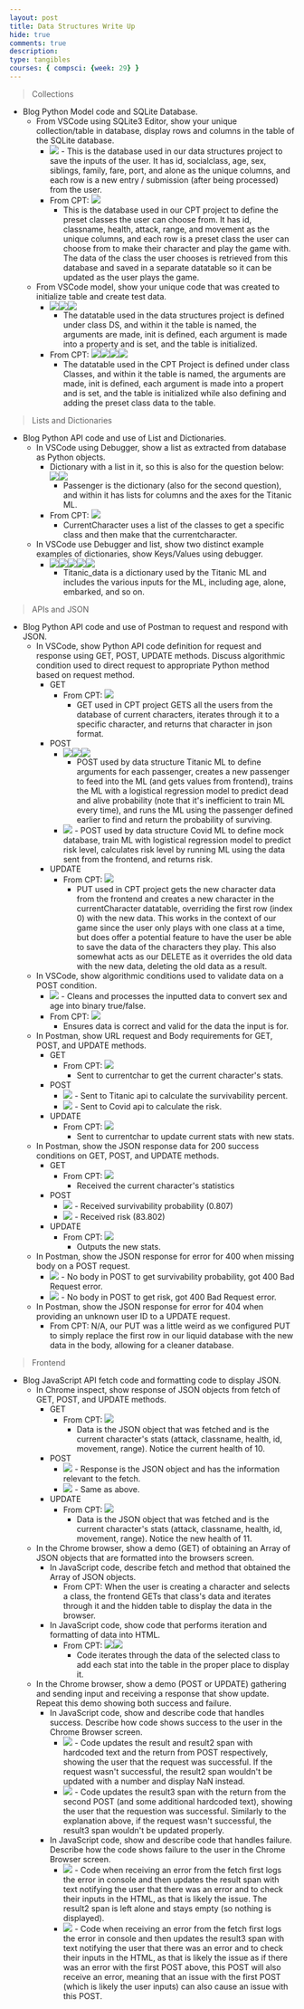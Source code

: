 ```yaml
---
layout: post
title: Data Structures Write Up
hide: true
comments: true
description: 
type: tangibles
courses: { compsci: {week: 29} }
---
```


> Collections
- Blog Python Model code and SQLite Database.
    - From VSCode using SQLite3 Editor, show your unique collection/table in database, display rows and columns in the table of the SQLite database.
        - <img src="https://i.postimg.cc/mD1zwY7g/Collections-1.png">
            - This is the database used in our data structures project to save the inputs of the user. It has id, socialclass, age, sex, siblings, family, fare, port, and alone as the unique columns, and each row is a new entry / submission (after being processed) from the user.
        - From CPT: <img src="https://i.postimg.cc/yY5GcYLy/Collections-CPT-1.png">
            - This is the database used in our CPT project to define the preset classes the user can choose from. It has id, classname, health, attack, range, and movement as the unique columns, and each row is a preset class the user can choose from to make their character and play the game with. The data of the class the user chooses is retrieved from this database and saved in a separate datatable so it can be updated as the user plays the game.
    - From VSCode model, show your unique code that was created to initialize table and create test data.
        - <img src="https://i.postimg.cc/PrQL2rvY/Collections-2.png"><img src="https://i.postimg.cc/MKSM7jHz/Collections-3.png"><img src="https://i.postimg.cc/3rp00ZKL/Collections-4.png">
            - The datatable used in the data structures project is defined under class DS, and within it the table is named, the arguments are made, init is defined, each argument is made into a property and is set, and the table is initialized.
        - From CPT: <img src="https://i.postimg.cc/ZRTs49q4/Collections-CPT-2.png"><img src="https://i.postimg.cc/3wQbff5y/Collections-CPT-3.png"><img src="https://i.postimg.cc/zDx6DkWM/Collections-CPT-4.png"><img src="https://i.postimg.cc/Gmy5QwNw/Collections-CPT-5.png">
            - The datatable used in the CPT Project is defined under class Classes, and within it the table is named, the arguments are made, init is defined, each argument is made into a propert and is set, and the table is initialized while also defining and adding the preset class data to the table.

> Lists and Dictionaries
- Blog Python API code and use of List and Dictionaries.
    - In VSCode using Debugger, show a list as extracted from database as Python objects.
        - Dictionary with a list in it, so this is also for the question below: <img src="https://i.postimg.cc/DZG0s2KW/List-Dictionary-1.png"><img src="https://i.postimg.cc/wMdvQS6w/List-Dictionary-2.png">
            - Passenger is the dictionary (also for the second question), and within it has lists for columns and the axes for the Titanic ML.
        - From CPT: <img src="https://i.postimg.cc/4NnMYhQ3/List-Dictionaries-CPT-1.png">
            - CurrentCharacter uses a list of the classes to get a specific class and then make that the currentcharacter.
    - In VSCode use Debugger and list, show two distinct example examples of dictionaries, show Keys/Values using debugger.
        - <img src="https://i.postimg.cc/5yqt7nyb/List-Dictionary-3.png"><img src="https://i.postimg.cc/v8WDZHzk/List-Dictionary-4.png"><img src="https://i.postimg.cc/m2BkzfpD/List-Dictionary-5.png"><img src="https://i.postimg.cc/Wb830Wx7/List-Dictionary-6.png"><img src="https://i.postimg.cc/ht3t5JDz/List-Dictionary-7.png">
            - Titanic_data is a dictionary used by the Titanic ML and includes the various inputs for the ML, including age, alone, embarked, and so on.

> APIs and JSON
- Blog Python API code and use of Postman to request and respond with JSON.
    - In VSCode, show Python API code definition for request and response using GET, POST, UPDATE methods. Discuss algorithmic condition used to direct request to appropriate Python method based on request method.
        - GET
            - From CPT: <img src="https://i.postimg.cc/wxJbFxJq/APIJSONCPT-1.png">
                - GET used in CPT project GETS all the users from the database of current characters, iterates through it to a specific character, and returns that character in json format.
        - POST
            - <img src="https://i.postimg.cc/NMZTqJQX/APIJSON-1.png"><img src="https://i.postimg.cc/W1Skbb2T/APIJSON-2.png"><img src="https://i.postimg.cc/3J5ptcS5/APIJSON-3.png">
                - POST used by data structure Titanic ML to define arguments for each passenger, creates a new passenger to feed into the ML (and gets values from frontend), trains the ML with a logistical regression model to predict dead and alive probability (note that it's inefficient to train ML every time), and runs the ML using the passenger defined earlier to find and return the probability of surviving.
            - <img src="https://i.postimg.cc/BnJF01fm/APIJSON-4.png">
                - POST used by data structure Covid ML to define mock database, train ML with logistical regression model to predict risk level, calculates risk level by running ML using the data sent from the frontend, and returns risk.
        - UPDATE
            - From CPT: <img src="https://i.postimg.cc/m2ypfd8K/APIJSONCPT-2.png">
                - PUT used in CPT project gets the new character data from the frontend and creates a new character in the currentCharacter datatable, overriding the first row (index 0) with the new data. This works in the context of our game since the user only plays with one class at a time, but does offer a potential feature to have the user be able to save the data of the characters they play. This also somewhat acts as our DELETE as it overrides the old data with the new data, deleting the old data as a result.
    - In VSCode, show algorithmic conditions used to validate data on a POST condition.
        - <img src="https://i.postimg.cc/WzrZ2G4H/APIJSON-5.png">
            - Cleans and processes the inputted data to convert sex and age into binary true/false.
        - From CPT: <img src="https://i.postimg.cc/cLdjvqvs/APIJSONCPT-3.png">
            - Ensures data is correct and valid for the data the input is for.
    - In Postman, show URL request and Body requirements for GET, POST, and UPDATE methods.
        - GET
            - From CPT: <img src="https://i.postimg.cc/sgKLSnW5/APIJSONCPT-4.png">
                - Sent to currentchar to get the current character's stats.
        - POST
            - <img src="https://i.postimg.cc/yYmRtytJ/APIJSON-6.png">
                - Sent to Titanic api to calculate the survivability percent.
            - <img src="https://i.postimg.cc/xjbMy2P3/APIJSON-7.png">
                - Sent to Covid api to calculate the risk.
        - UPDATE
            - From CPT: <img src="https://i.postimg.cc/6Qm1byY3/APIJSONCPT-5.png">
                - Sent to currentchar to update current stats with new stats.
    - In Postman, show the JSON response data for 200 success conditions on GET, POST, and UPDATE methods.
        - GET
            - From CPT: <img src="https://i.postimg.cc/7hvtDjvr/APIJSONCPT-6.png">
                - Received the current character's statistics
        - POST
            - <img src="https://i.postimg.cc/FKRJf5Rc/APIJSON-8.png">
                - Received survivability probability (0.807)
            - <img src="https://i.postimg.cc/pd65zGhS/APIJSON-9.png">
                - Received risk (83.802)
        - UPDATE
            - From CPT: <img src="https://i.postimg.cc/c4SkzqMQ/APIJSONCPT-7.png">
                - Outputs the new stats.
    - In Postman, show the JSON response for error for 400 when missing body on a POST request.
        - <img src="https://i.postimg.cc/qqftZNGX/APIJSON-10.png">
            - No body in POST to get survivability probability, got 400 Bad Request error.
        - <img src="https://i.postimg.cc/HnQJGTZG/APIJSON-11.png">
            - No body in POST to get risk, got 400 Bad Request error.
    - In Postman, show the JSON response for error for 404 when providing an unknown user ID to a UPDATE request.
        - From CPT: N/A, our PUT was a little weird as we configured PUT to simply replace the first row in our liquid database with the new data in the body, allowing for a cleaner database.

> Frontend
- Blog JavaScript API fetch code and formatting code to display JSON.
    - In Chrome inspect, show response of JSON objects from fetch of GET, POST, and UPDATE methods.
        - GET
            - From CPT: <img src="https://i.postimg.cc/L84CHzW5/APIJSONCPT-8.png">
                - Data is the JSON object that was fetched and is the current character's stats (attack, classname, health, id, movement, range). Notice the current health of 10.
        - POST
            - <img src="https://i.postimg.cc/pLddCQHM/Frontend-1.png">
                - Response is the JSON object and has the information relevant to the fetch.
            - <img src="https://i.postimg.cc/cJgLysCD/Frontend-2.png">
                - Same as above.
        - UPDATE
            - From CPT: <img src="https://i.postimg.cc/HkSSjrG2/APIJSONCPT-9.png">
                - Data is the JSON object that was fetched and is the current character's stats (attack, classname, health, id, movement, range). Notice the new health of 11.
    - In the Chrome browser, show a demo (GET) of obtaining an Array of JSON objects that are formatted into the browsers screen.
        - In JavaScript code, describe fetch and method that obtained the Array of JSON objects.
            - From CPT: When the user is creating a character and selects a class, the frontend GETs that class's data and iterates through it and the hidden table to display the data in the browser.
        - In JavaScript code, show code that performs iteration and formatting of data into HTML.
            - From CPT: <img src="https://i.postimg.cc/G2TgWd5j/APIJSONCPT-10.png"><img src="https://i.postimg.cc/yxFQNnBg/APIJSONCPT-11.png">
                - Code iterates through the data of the selected class to add each stat into the table in the proper place to display it.
    - In the Chrome browser, show a demo (POST or UPDATE) gathering and sending input and receiving a response that show update. Repeat this demo showing both success and failure.
        - In JavaScript code, show and describe code that handles success. Describe how code shows success to the user in the Chrome Browser screen.
            - <img src="https://i.postimg.cc/7LffH3sn/Frontend-3.png">
                - Code updates the result and result2 span with hardcoded text and the return from POST respectively, showing the user that the request was successful. If the request wasn't successful, the result2 span wouldn't be updated with a number and display NaN instead.
            - <img src="https://i.postimg.cc/dVQhXPGX/Frontend-4.png">
                - Code updates the result3 span with the return from the second POST (and some additional hardcoded text), showing the user that the requestion was successful. Similarly to the explanation above, if the request wasn't successful, the result3 span wouldn't be updated properly.
        - In JavaScript code, show and describe code that handles failure. Describe how the code shows failure to the user in the Chrome Browser screen.
            - <img src="https://i.postimg.cc/6qQNNXfj/Frontend-5.png">
                - Code when receiving an error from the fetch first logs the error in console and then updates the result span with text notifying the user that there was an error and to check their inputs in the HTML, as that is likely the issue. The result2 span is left alone and stays empty (so nothing is displayed).
            - <img src="https://i.postimg.cc/1XY1mjW9/Frontend-6.png">
                - Code when receiving an error from the fetch first logs the error in console and then updates the result3 span with text notifying the user that there was an error and to check their inputs in the HTML, as that is likely the issue as if there was an error with the first POST above, this POST will also receive an error, meaning that an issue with the first POST (which is likely the user inputs) can also cause an issue with this POST.
